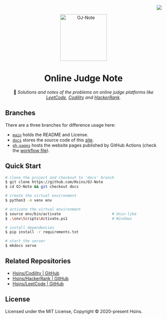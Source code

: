 <!-- badges -->
<div align="right">

  [![](https://img.shields.io/github/license/Hsins/OJ-Note.svg?style=flat-square)](./LICENSE)

</div>

<!-- logo, title and description -->
<div align="center">

  <img src="https://i.imgur.com/oPCdbAM.png" alt="OJ-Note" height="150px">

# Online Judge Note

📝 _Solutions and notes of the problems on online judge platforms like [LeetCode](), [Codility]() and [HackerRank]()._

<!-- Badges -->

</div>

## Branches

There are a three branches for difference usage here:

- [`main`](https://github.com/Hsins/OJ-Note/tree/main) holds the README and License.
- [`docs`](https://github.com/Hsins/OJ-Note/tree/docs) stores the source code of this [site](https://hsins.github.io/OJ-Note/).
- [`gh-pages`](https://github.com/Hsins/OJ-Note/tree/gh-pages) hosts the website pages published by GitHub Actions (check the [workflow file](https://github.com/Hsins/OJ-Note/blob/docs/.github/workflows/site-deployment.yml)).

## Quick Start

```bash
# clone the project and checkout to 'docs' branch
$ git clone https://github.com/Hsins/OJ-Note
$ cd OJ-Note && git checkout docs

# create the virtual environment
$ python3 -m venv env

# activate the virtual environment
$ source env/bin/activate                       # Unix-like
$ .\env\Scripts\Activate.ps1                    # Windows

# install dependencies
$ pip install -r requirements.txt

# start the server
$ mkdocs serve
```

## Related Repositories

- [Hsins/Codility | GitHub](https://github.com/Hsins/Codility)
- [Hsins/HackerRank | GitHub](https://github.com/Hsins/HackerRank)
- [Hsins/LeetCode | GitHub](https://github.com/Hsins/LeetCode)

## License

Licensed under the MIT License, Copyright © 2020-present Hsins.
